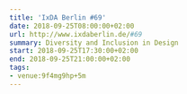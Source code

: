 ```yaml
---
title: 'IxDA Berlin #69'
date: 2018-09-25T08:00:00+02:00
url: http://www.ixdaberlin.de/#69
summary: Diversity and Inclusion in Design
start: 2018-09-25T17:30:00+02:00
end: 2018-09-25T21:00:00+02:00
tags:
- venue:9f4mg9hp+5m
---
```

